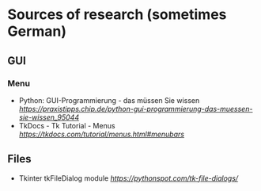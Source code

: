 # Sources of research (sometimes German)
## GUI
### Menu
* Python: GUI-Programmierung - das müssen Sie wissen *https://praxistipps.chip.de/python-gui-programmierung-das-muessen-sie-wissen_95044*
* TkDocs - Tk Tutorial - Menus *https://tkdocs.com/tutorial/menus.html#menubars*

## Files
* Tkinter tkFileDialog module *https://pythonspot.com/tk-file-dialogs/*
